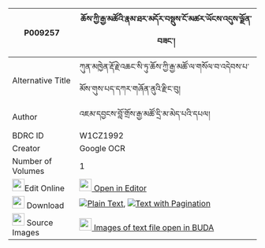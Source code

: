 |P009257|ཆོས་ཀྱི་རྒྱ་མཚོའི་རྣམ་ཐར་མདོར་བསྡུས་ངོ་མཚར་ཡོངས་འདུས་ལྗོན་བཟང་། 
| --- | --- 
|Alternative Title |ཀུན་མཁྱེན་རྡོ་རྗེ་འཆང་སི་ཏུ་ཆོས་ཀྱི་རྒྱ་མཚོ་ལ་གསོལ་བ་འདེབས་པ་མོས་གུས་པད་དཀར་གཞོན་ནུའི་རྫིང་བུ།
|Author| འཇམ་དབྱངས་བློ་གྲོས་རྒྱ་མཚོ་དྲི་མ་མེད་པའི་དཔལ།
|BDRC ID | W1CZ1992
|Creator | Google OCR
|Number of Volumes| 1
|<img width="25" src="https://img.icons8.com/color/25/000000/edit-property.png">Edit Online| [<img width="25" src="https://avatars.githubusercontent.com/u/45091458?s=200&v=4"> Open in Editor](http://editor.openpecha.org/P009257)
|<img width="25" src="https://img.icons8.com/fluent/48/000000/download-2.png"/>  Download | [![](https://img.icons8.com/color/20/000000/txt.png)Plain Text](https://github.com/Openpecha/P009257/releases/download/v1/cho_kyi_gyatso_i_namtar_dordu__plain_P009257.zip), [![](https://img.icons8.com/color/20/000000/txt.png)Text with Pagination](https://github.com/Openpecha/P009257/releases/download/v1/cho_kyi_gyatso_i_namtar_dordu__pages_P009257.zip)
|<img width="25" src="https://img.icons8.com/plasticine/100/000000/pictures-folder.png"/>  Source Images | [<img width="25" src="https://library.bdrc.io/icons/BUDA-small.svg"> Images of text file open in BUDA](https://library.bdrc.io/show/bdr:W1CZ1992)